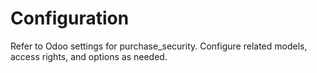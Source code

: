 # Configuration

Refer to Odoo settings for purchase_security. Configure related models, access rights, and options as needed.
